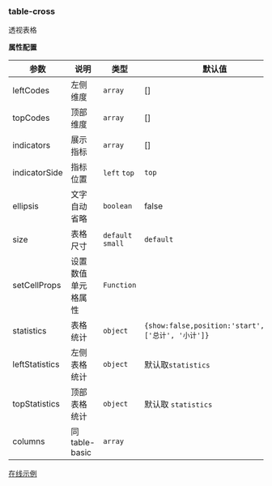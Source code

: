 ### table-cross

透视表格

**属性配置**

| 参数           | 说明               | 类型              | 默认值                                                 |
| -------------- | ------------------ | ----------------- | ------------------------------------------------------ |
| leftCodes      | 左侧维度           | `array`           | []                                                     |
| topCodes       | 顶部维度           | `array`           | []                                                     |
| indicators     | 展示指标           | `array`           | []                                                     |
| indicatorSide  | 指标位置           | `left` `top`      | `top`                                                  |
| ellipsis       | 文字自动省略       | `boolean`         | false                                                  |
| size           | 表格尺寸           | `default` `small` | `default`                                              |
| setCellProps   | 设置数值单元格属性 | `Function`        |                                                        |
| statistics     | 表格统计           | `object`          | `{show:false,position:'start',text: ['总计', '小计']}` |
| leftStatistics | 左侧表格统计       | `object`          | 默认取`statistics`                                     |
| topStatistics  | 顶部表格统计       | `object`          | 默认取 `statistics`                                    |
| columns        | 同 table-basic     | `array`           |                                                        |

[在线示例](/rocket-chart-gallery/example/play#table-cross)
